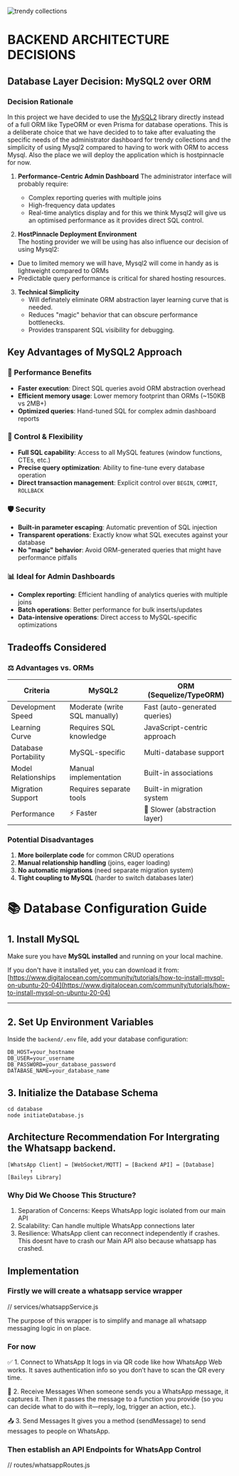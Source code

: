 ![trendy collections ](https://github.com/user-attachments/assets/977cf649-9110-4552-b5a3-7dbf4f984a50)



# BACKEND ARCHITECTURE DECISIONS

## Database Layer Decision: MySQL2 over ORM

### Decision Rationale

In this project we have decided to use the [MySQL2](https://github.com/sidorares/node-mysql2) library directly instead of a full ORM like TypeORM or even Prisma for database operations. This is a deliberate choice that we have decided to to take after evaluating the specific needs of the administrator dashboard for trendy collections and the simplicity of using Mysql2 compared to having to work with ORM to access Mysql. Also the place we will deploy the application which is hostpinnacle for now.

1. **Performance-Centric Admin Dashboard** 
The administrator interface will probably require:
   - Complex reporting queries with multiple joins
   - High-frequency data updates
   - Real-time analytics display
and for this we think Mysql2 will give us an optimised performance as it provides direct SQL control.

2. **HostPinnacle Deployment Environment**  
The hosting provider we will be using has also influence our decision of using Mysql2:
- Due to limited memory we will have, Mysql2 will come in handy as is lightweight compared to ORMs
- Predictable query performance is critical for shared hosting resources.

3. **Technical Simplicity**  
   - Will definately eliminate ORM abstraction layer learning curve that is needed.
   - Reduces "magic" behavior that can obscure performance bottlenecks.
   - Provides transparent SQL visibility for debugging.


## Key Advantages of MySQL2 Approach

### 🚀 Performance Benefits
- **Faster execution**: Direct SQL queries avoid ORM abstraction overhead
- **Efficient memory usage**: Lower memory footprint than ORMs (~150KB vs 2MB+)
- **Optimized queries**: Hand-tuned SQL for complex admin dashboard reports

### 💪 Control & Flexibility
- **Full SQL capability**: Access to all MySQL features (window functions, CTEs, etc.)
- **Precise query optimization**: Ability to fine-tune every database operation
- **Direct transaction management**: Explicit control over `BEGIN`, `COMMIT`, `ROLLBACK`

### 🛡️ Security
- **Built-in parameter escaping**: Automatic prevention of SQL injection
- **Transparent operations**: Exactly know what SQL executes against your database
- **No "magic" behavior**: Avoid ORM-generated queries that might have performance pitfalls

### 📊 Ideal for Admin Dashboards
- **Complex reporting**: Efficient handling of analytics queries with multiple joins
- **Batch operations**: Better performance for bulk inserts/updates
- **Data-intensive operations**: Direct access to MySQL-specific optimizations

## Tradeoffs Considered

### ⚖️ Advantages vs. ORMs

| Criteria               | MySQL2                          | ORM (Sequelize/TypeORM)        |
|------------------------|---------------------------------|---------------------------------|
| Development Speed      | Moderate (write SQL manually)   | Fast (auto-generated queries)   |
| Learning Curve         | Requires SQL knowledge         | JavaScript-centric approach    |
| Database Portability   | MySQL-specific                 | Multi-database support         |
| Model Relationships    | Manual implementation          | Built-in associations          |
| Migration Support      | Requires separate tools        | Built-in migration system      |
| Performance           | ⚡ Faster                      | 🐢 Slower (abstraction layer)  |

### Potential Disadvantages
1. **More boilerplate code** for common CRUD operations
2. **Manual relationship handling** (joins, eager loading)
3. **No automatic migrations** (need separate migration system)
4. **Tight coupling to MySQL** (harder to switch databases later)


# 📚 Database Configuration Guide

## 1. Install MySQL
Make sure you have **MySQL installed** and running on your local machine.

If you don't have it installed yet, you can download it from: [https://www.digitalocean.com/community/tutorials/how-to-install-mysql-on-ubuntu-20-04](https://www.digitalocean.com/community/tutorials/how-to-install-mysql-on-ubuntu-20-04)

---

## 2. Set Up Environment Variables
Inside the `backend/.env` file, add your database configuration:

```env
DB_HOST=your_hostname
DB_USER=your_username
DB_PASSWORD=your_database_password
DATABASE_NAME=your_database_name
```
## 3. Initialize the Database Schema

```
cd database
node initiateDatabase.js
```

## Architecture Recommendation For Intergrating the Whatsapp backend.
```
[WhatsApp Client] ↔ [WebSocket/MQTT] ↔ [Backend API] ↔ [Database]
       ↑
[Baileys Library]
```

### Why Did We Choose This Structure?
1. Separation of Concerns: Keeps WhatsApp logic isolated from our main API
2. Scalability: Can handle multiple WhatsApp connections later
3. Resilience: WhatsApp client can reconnect independently if crashes. This doesnt have to crash our Main API also because whatsapp has crashed.


## Implementation
### Firstly we will create a whatsapp service wrapper
// services/whatsappService.js

The purpose of this wrapper is to simplify and manage all whatsapp messaging logic in on place.

### For now
✅ 1. Connect to WhatsApp
It logs in via QR code like how WhatsApp Web works.
It saves authentication info so you don’t have to scan the QR every time.

📩 2. Receive Messages
When someone sends you a WhatsApp message, it captures it.
Then it passes the message to a function you provide (so you can decide what to do with it—reply, log, trigger an action, etc.).

📤 3. Send Messages
It gives you a method (sendMessage) to send messages to people on WhatsApp.

### Then establish an API Endpoints for WhatsApp Control
// routes/whatsappRoutes.js